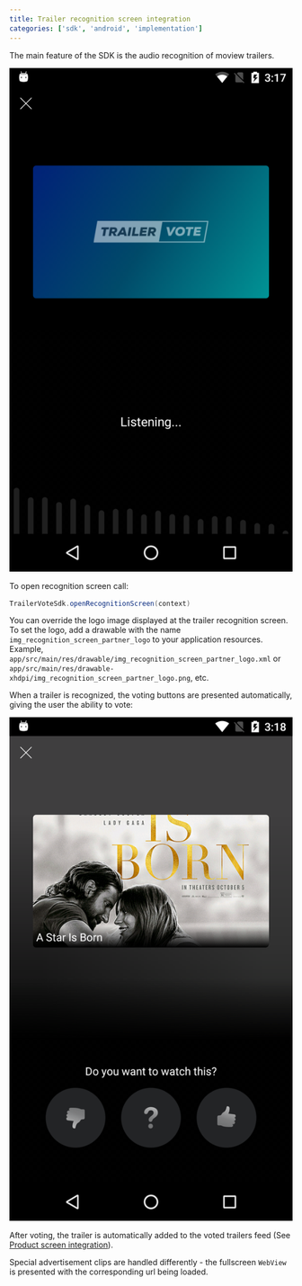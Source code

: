 ```yaml
---
title: Trailer recognition screen integration
categories: ['sdk', 'android', 'implementation']
---
```


The main feature of the SDK is the audio recognition of moview trailers.

![Recognition screen](img_recognition_screen.png)

To open recognition screen call:
```java
TrailerVoteSdk.openRecognitionScreen(context)
```

You can override the logo image displayed at the trailer recognition screen. To set the logo, add a drawable with the name ```img_recognition_screen_partner_logo``` to your application resources. Example, ```app/src/main/res/drawable/img_recognition_screen_partner_logo.xml``` or ```app/src/main/res/drawable-xhdpi/img_recognition_screen_partner_logo.png```, etc.

When a trailer is recognized, the voting buttons are presented automatically, giving the user the ability to vote:

![Recognition screen with a voting view](img_recognition_screen_voting.png)

After voting, the trailer is automatically added to the voted trailers feed (See [Product screen integration](product_screen_integration)).

Special advertisement clips are handled differently - the fullscreen `WebView` is presented with the corresponding url being loaded.

